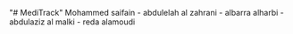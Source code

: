 "# MediTrack" 
Mohammed saifain -
abdulelah al zahrani - 
albarra alharbi - 
abdulaziz al malki - 
reda alamoudi